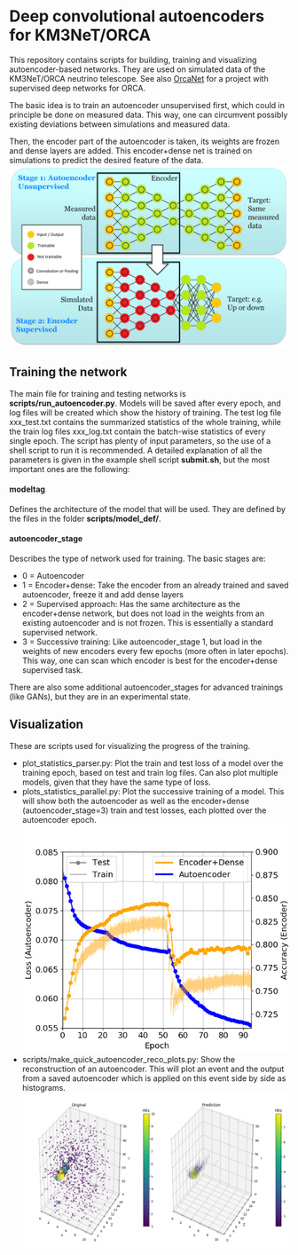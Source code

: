 # Deep convolutional autoencoders for KM3NeT/ORCA
This repository contains scripts for building, training and visualizing autoencoder-based networks. 
They are used on simulated data of the KM3NeT/ORCA neutrino telescope.
See also [OrcaNet](https://github.com/ViaFerrata/OrcaNet) for a project with supervised deep networks for ORCA.

The basic idea is to train an autoencoder unsupervised first, which could in principle be done on measured data. 
This way, one can circumvent possibly existing deviations between simulations and measured data.

Then, the encoder part of the autoencoder is taken, its weights are frozen and dense layers are added. 
This encoder+dense net is trained on simulations to predict the desired feature of the data.
![Autoencoder training procedure](results/plots/readme_examples/autoencoder_principle.png?raw=true "Autoencoder training procedure")

## Training the network
The main file for training and testing networks is **scripts/run_autoencoder.py**. 
Models will be saved after every epoch, and log files will be created which show the history of training. 
The test log file xxx_test.txt contains the summarized statistics of the whole training, while the train log files xxx_log.txt contain the batch-wise statistics of every single epoch.
The script has plenty of input parameters, so the use of a shell script to run it is recommended.
A detailed explanation of all the parameters is given in the example shell script **submit.sh**, but the most important ones are the following:

#### modeltag
Defines the architecture of the model that will be used. They are defined by the files in the folder **scripts/model_def/**.

#### autoencoder_stage
Describes the type of network used for training. The basic stages are:
- 0 = Autoencoder
- 1 = Encoder+dense: Take the encoder from an already trained and saved autoencoder, freeze it and add dense layers 
- 2 = Supervised approach: Has the same architecture as the encoder+dense network, but does not load in the weights from an existing autoencoder and is not frozen. This is essentially a standard supervised network.
- 3 = Successive training: Like autoencoder_stage 1, but load in the weights of new encoders every few epochs (more often in later epochs). This way, one can scan which encoder is best for the encoder+dense supervised task.

There are also some additional autoencoder_stages for advanced trainings (like GANs), but they are in an experimental state.

## Visualization
These are scripts used for visualizing the progress of the training.

- plot_statistics_parser.py: Plot the train and test loss of a model over the training epoch, based on test and train log files. Can also plot multiple models, given that they have the same type of loss.
- plots_statistics_parallel.py: Plot the successive training of a model. This will show both the autoencoder as well as the encoder+dense (autoencoder_stage=3) train and test losses, each plotted over the autoencoder epoch. ![Shows the performance of an autoencoder and the corresponding encoder+dense network during training.|50%](results/plots/readme_examples/statistics_parallel_trained_vgg_5_morefilter_autoencoder_supervised_parallel_up_down_test.png?raw=true "Successive training history")
- scripts/make_quick_autoencoder_reco_plots.py: Show the reconstruction of an autoencoder. This will plot an event and the output from a saved autoencoder which is applied on this event side by side as histograms. ![Autoencoder reconstruction at an early point during training.|50%](results/plots/readme_examples/AE_vgg_3_epoch_10_reko.png?raw=true "Reconstruction")

